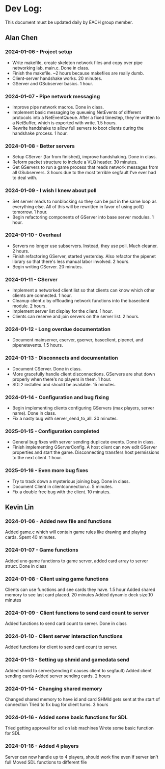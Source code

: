 # Dev Log:

This document must be updated daily by EACH group member.

## Alan Chen

### 2024-01-06 - Project setup
* Write makefile, create skeleton network files and copy over pipe networking lab, main.c. Done in class.
* Finish the makefile. ~2 hours because makefiles are really dumb.
* Client-server handshake works. 20 minutes.
* GServer and GSubserver basics. 1 hour.

### 2024-01-07 - Pipe network messaging
* Improve pipe network macros. Done in class.
* Implement basic messaging by queueing NetEvents of different protocols into a NetEventQueue. After a fixed timestep, they're written to a NetBuffer, which is exported with write. 1.5 hours.
* Rewrite handshake to allow full servers to boot clients during the handshake process. 1 hour.

### 2024-01-08 - Better servers
* Setup CServer (far from finished), improve handshaking. Done in class.
* Reform packet structure to include a VLQ header. 30 minutes.
* Get GServers to run a game process that reads network messages from all GSubservers. 3 hours due to the most terrible segfault I've ever had to deal with.

### 2024-01-09 - I wish I knew about poll
* Set server reads to nonblocking so they can be put in the same loop as everything else. All of this will be rewritten in favor of using poll() tomorrow. 1 hour.
* Begin refactoring components of GServer into base server modules. 1 hour.

### 2024-01-10 - Overhaul
* Servers no longer use subservers. Instead, they use poll. Much cleaner. 2 hours.
* Finish refactoring GServer, started yesterday. Also refactor the pipenet library so that there's less manual labor involved. 2 hours.
* Begin writing CServer. 20 minutes.

### 2024-01-11 - CServer
* Implement a networked client list so that clients can know which other clients are connected. 1 hour.
* Cleanup client.c by offloading network functions into the baseclient module. 2 hours.
* Implement server list display for the client. 1 hour.
* Clients can reserve and join servers on the server list. 2 hours.

### 2024-01-12 - Long overdue documentation
* Document mainserver, cserver, gserver, baseclient, pipenet, and pipenetevents. 1.5 hours.

### 2024-01-13 - Disconnects and documentation
* Document CServer. Done in class.
* More gracefully handle client disconnections. GServers are shut down properly when there's no players in them. 1 hour.
* SDL2 installed and should be available. 15 minutes.

### 2024-01-14 - Configuration and bug fixing
* Begin implementing clients configuring GServers (max players, server name). Done in class.
* Fix a nasty bug with server_send_to_all. 30 minutes.

### 2025-01-15 - Configuration completed
* General bug fixes with server sending duplicate events. Done in class.
* Finish implementing GServerConfig. A host client can now edit GServer properties and start the game. Disconnecting transfers host permissions to the next client. 1 hour.

### 2025-01-16 - Even more bug fixes
* Try to track down a mysterious joining bug. Done in class.
* Document Client in clientconnection.c. 5 minutes.
* Fix a double free bug with the client. 10 minutes.

## Kevin Lin

### 2024-01-06 - Added new file and functions
Added game.c which will contain game rules like drawing and playing cards. Spent 40 minutes.

### 2024-01-07 - Game functions
Added uno game functions to game server, added card array to server struct. Done in class

### 2024-01-08 - Client using game functions
Clients can use functions and see cards they have. 1.5 hour
Added shared memory to see last card placed. 20 minutes
Added dynamic deck size.10 minutes

### 2024-01-09 - Client functions to send card count to server
Added functions to send card count to server. Done in class

### 2024-01-10 - Client server interaction functions
Added functions for client to send card count to server.

### 2024-01-13 - Setting up shmid and gamedata send
Added shmid to server(sending it causes client to segfault)
Added client sending cards
Added server sending cards. 2 hours

### 2024-01-14 - Changing shared memory
Changed shared memory to have id and card
SHMId gets sent at the start of connection
Tried to fix bug for client turns. 3 hours

### 2024-01-16 - Added some basic functions for SDL
Tried getting approval for sdl on lab machines
Wrote some basic function for SDL

### 2024-01-16 - Added 4 players
Server can now handle up to 4 players, should work fine even if server isn't full
Moved SDL functions to different file
